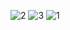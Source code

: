 ![2](https://user-images.githubusercontent.com/18251657/39953337-f8c349a2-5577-11e8-946a-2dfdf809c4a3.png)
![3](https://user-images.githubusercontent.com/18251657/39953619-cb915a68-557d-11e8-8a6b-0ad453a2c607.png)
![1](https://user-images.githubusercontent.com/18251657/39953338-fc09e76a-5577-11e8-959b-3ddc0a69c03e.png)
